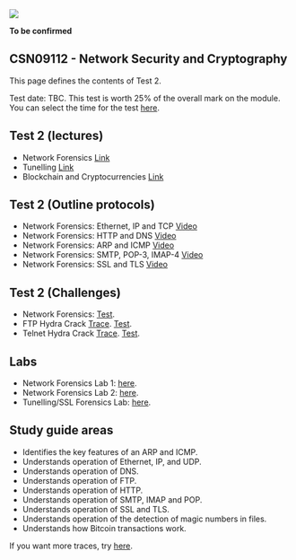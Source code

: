 <img src="https://github.com/billbuchanan/csn09112/blob/master/zadditional/top_csn09112.png"/>

**To be confirmed**

## CSN09112 - Network Security and Cryptography

This page defines the contents of Test 2.

Test date: TBC. This test is worth 25% of the overall mark on the module. You can select the time for the test [here](https://moodle.napier.ac.uk/mod/choicegroup/view.php?id=1390450).

## Test 2 (lectures)

* Network Forensics [Link](https://github.com/billbuchanan/csn09112/tree/master/week09_network_forensics)
* Tunelling [Link](https://github.com/billbuchanan/csn09112/tree/master/week10_tunnelling)
* Blockchain and Cryptocurrencies [Link](https://github.com/billbuchanan/csn09112/tree/master/week11_blockchain)

## Test 2 (Outline protocols)

* Network Forensics: Ethernet, IP and TCP [Video](https://www.youtube.com/watch?v=CGMtK4woT_I)
* Network Forensics: HTTP and DNS [Video](https://www.youtube.com/watch?v=C1NCH3S8NAQ)
* Network Forensics: ARP and ICMP [Video](https://www.youtube.com/watch?v=xVXa2jk7CxM)
* Network Forensics: SMTP, POP-3, IMAP-4 [Video](https://www.youtube.com/watch?v=1L4lKRMTzFM)
* Network Forensics: SSL and TLS [Video](https://www.youtube.com/watch?v=whPgoZpsu6Y)

## Test 2 (Challenges)

* Network Forensics: [Test](https://asecuritysite.com/tests/tests?sortBy=d01_03).
* FTP Hydra Crack [Trace](http://asecuritysite.com/log/hydra_ftp.zip). [Test](https://asecuritysite.com/tests/tests?sortBy=advf01). 
* Telnet Hydra Crack [Trace](http://asecuritysite.com/log/hydra_telnet.zip). [Test](https://asecuritysite.com/tests/tests?sortBy=advf02).

## Labs 
* Network Forensics Lab 1: [here](https://github.com/billbuchanan/csn09112/tree/master/week09_network_forensics/lab).
* Network Forensics Lab 2: [here](https://github.com/billbuchanan/csn09112/tree/master/week12_end/labs).
* Tunelling/SSL Forensics Lab: [here](https://github.com/billbuchanan/csn09112/tree/master/week10_tunnelling/labs).

## Study guide areas

* Identifies the key features of an ARP and ICMP.
* Understands operation of Ethernet, IP, and UDP.
* Understands operation of DNS.
* Understands operation of FTP.
* Understands operation of HTTP.
* Understands operation of SMTP, IMAP and POP.
* Understands operation of SSL and TLS.
* Understands operation of the detection of magic numbers in files.
* Understands how Bitcoin transactions work.

If you want more traces, try [here](https://asecuritysite.com/forensics/pcap).





